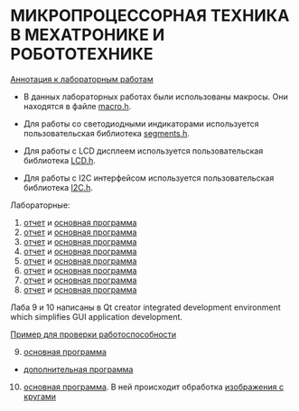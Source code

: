 # МИКРОПРОЦЕССОРНАЯ ТЕХНИКА В МЕХАТРОНИКЕ И РОБОТОТЕХНИКЕ 

[Аннотация к лабораторным работам](Annotation.pdf)

- В данных лабораторных работах были использованы макросы. Они находятся в файле [macro.h](lab6/lib/macro.h). 

- Для работы со светодиодными индикаторами используется пользовательская библиотека [segments.h](lab2/lib/segments.h). 

- Для работы с LCD дисплеем используется пользовательская библиотека [LCD.h](lab6/lib/LCD.h). 

- Для работы с I2C интерфейсом используется пользовательская библиотека [I2C.h](lab6/lib/I2C.h).  

Лабораторные:

1. [отчет](lab1/lab1.pdf) и [основная программа](lab1/lab1.c)
1. [отчет](lab2/lab2.pdf) и [основная программа](lab2/lab2.c)
1. [отчет](lab3/lab3.pdf) и [основная программа](lab3/lab3.c)
1. [отчет](lab4/lab4.pdf) и [основная программа](lab4/lab4.c)
1. [отчет](lab5/lab5.pdf) и [основная программа](lab5/lab5.c)
1. [отчет](lab6/lab6.pdf) и [основная программа](lab6/lab6.c)
1. [отчет](lab7/lab7.pdf) и [основная программа](lab7/lab7.c)
1. [отчет](lab8/lab8.pdf) и [основная программа](lab8/lab8.c)

 Лаба 9 и 10 написаны в Qt creator  integrated development environment which simplifies GUI application development.
 
[Пример для проверки работоспособности](lab9&10/example/main.cpp)
 
9. [основная программа](lab9&10/lab9/lab9.cpp)

+	[дополнительная программа](lab9&10/lab9_1/main.cpp)

10. [основная программа](lab9&10/lab10/main.cpp). В ней происходит 
обработка [изображения с кругами](balls.bmp) 
